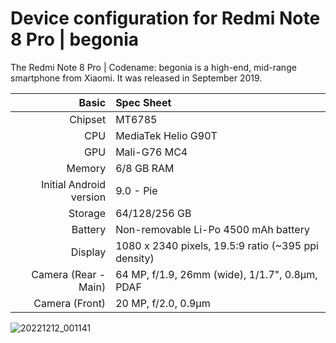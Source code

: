 Device configuration for Redmi Note 8 Pro | begonia
====================================================

The Redmi Note 8 Pro | Codename: begonia is a high-end, mid-range smartphone from Xiaomi. It was released in September 2019.

| Basic                   | Spec Sheet                                                                                                                     |
| -----------------------:|:------------------------------------------------------------------------------------------------------------------------------ |
| Chipset                 | MT6785                                                                                                                         |
| CPU                     | MediaTek Helio G90T                                                                                                            |
| GPU                     | Mali-G76 MC4                                                                                                                   |
| Memory                  | 6/8 GB RAM                                                                                                                     |
| Initial Android version | 9.0 - Pie                                                                                                                      |
| Storage                 | 64/128/256 GB                                                                                                                  |
| Battery                 | Non-removable Li-Po 4500 mAh battery                                                                                           |
| Display                 | 1080 x 2340 pixels, 19.5:9 ratio (~395 ppi density)                                                                            |
| Camera (Rear - Main)    | 64 MP, f/1.9, 26mm (wide), 1/1.7", 0.8µm, PDAF                                                                                 |
| Camera (Front)          | 20 MP, f/2.0, 0.9µm                                                                                                            |

![20221212_001141](https://user-images.githubusercontent.com/111276888/212542501-d9a3c580-4725-42d7-8c49-71753afac9ab.jpg)
